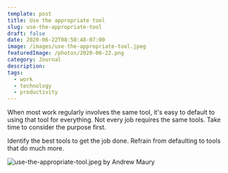 ```yaml
---
template: post
title: Use the appropriate tool
slug: use-the-appropriate-tool
draft: false
date: 2020-06-22T08:50:48-07:00
image: /images/use-the-appropriate-tool.jpeg
featuredImage: /photos/2020-06-22.png
category: Journal
description: 
tags:
  - work 
  - technology 
  - productivity 
---
```

When most work regularly involves the same tool, it's easy to default to using that tool for everything. Not every job requires the same tools. Take time to consider the purpose first. 

Identify the best tools to get the job done. Refrain from defaulting to tools that do much more. 

![use-the-appropriate-tool.jpeg by Andrew Maury](/images/use-the-appropriate-tool.jpeg)